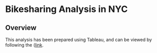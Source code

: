 # Bikesharing Analysis in NYC

## Overview
This analysis has been prepared using Tableau, and can be viewed by following the ([link](https://public.tableau.com/app/profile/kf3279/viz/NYCCitiBikeAnalysis_16550886886290/NYCCitiBikeAnalysis?publish=yes). 

